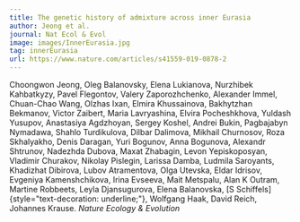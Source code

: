 ```yaml
---
title: The genetic history of admixture across inner Eurasia
author: Jeong et al.
journal: Nat Ecol & Evol
image: images/InnerEurasia.jpg
tag: innerEurasia
url: https://www.nature.com/articles/s41559-019-0878-2
---
```


Choongwon Jeong, Oleg Balanovsky, Elena Lukianova, Nurzhibek Kahbatkyzy, Pavel Flegontov, Valery Zaporozhchenko, Alexander Immel, Chuan-Chao Wang, Olzhas Ixan, Elmira Khussainova, Bakhytzhan Bekmanov, Victor Zaibert, Maria Lavryashina, Elvira Pocheshkhova, Yuldash Yusupov, Anastasiya Agdzhoyan, Sergey Koshel, Andrei Bukin, Pagbajabyn Nymadawa, Shahlo Turdikulova, Dilbar Dalimova, Mikhail Churnosov, Roza Skhalyakho, Denis Daragan, Yuri Bogunov, Anna Bogunova, Alexandr Shtrunov, Nadezhda Dubova, Maxat Zhabagin, Levon Yepiskoposyan, Vladimir Churakov, Nikolay Pislegin, Larissa Damba, Ludmila Saroyants, Khadizhat Dibirova, Lubov Atramentova, Olga Utevska, Eldar Idrisov, Evgeniya Kamenshchikova, Irina Evseeva, Mait Metspalu, Alan K Outram, Martine Robbeets, Leyla Djansugurova, Elena Balanovska, [S Schiffels]{style="text-decoration: underline;"}, Wolfgang Haak, David Reich, Johannes Krause. *Nature Ecology & Evolution*